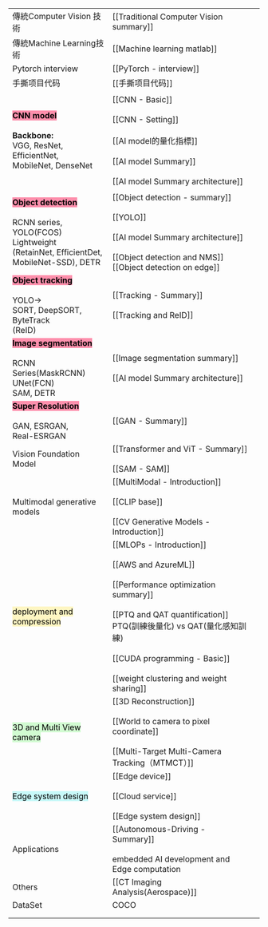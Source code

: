 
|                                                                                                                                                                          |                                                                                                                                                                                                                                                        |     |
| ------------------------------------------------------------------------------------------------------------------------------------------------------------------------ | ------------------------------------------------------------------------------------------------------------------------------------------------------------------------------------------------------------------------------------------------------ | --- |
| 傳統Computer Vision 技術                                                                                                                                                     | [[Traditional Computer Vision summary]]                                                                                                                                                                                                                |     |
| 傳統Machine Learning技術                                                                                                                                                     | [[Machine learning matlab]]                                                                                                                                                                                                                            |     |
| Pytorch interview                                                                                                                                                        | [[PyTorch - interview]]                                                                                                                                                                                                                                |     |
| 手撕项目代码                                                                                                                                                                   | [[手撕项目代码]]                                                                                                                                                                                                                                             |     |
|                                                                                                                                                                          |                                                                                                                                                                                                                                                        |     |
| **<mark style="background: #FF5582A6;">CNN model</mark>**<br><br>**Backbone:**<br>VGG, ResNet, EfficientNet,<br>MobileNet, DenseNet                                      | [[CNN - Basic]]<br><br>[[CNN - Setting]]<br><br>[[AI model的量化指標]]<br><br>[[AI model Summary]]<br><br>[[AI model Summary architecture]]<br>                                                                                                             |     |
|                                                                                                                                                                          |                                                                                                                                                                                                                                                        |     |
| <mark style="background: #FF5582A6;">**Object detection**</mark><br><br>RCNN series, <br>YOLO(FCOS)<br>Lightweight<br>(RetainNet, EfficientDet, <br>MobileNet-SSD), DETR | [[Object detection - summary]]<br><br>[[YOLO]]<br><br>[[AI model Summary architecture]]<br> <br>[[Object detection and NMS]]<br>[[Object detection on edge]]<br>                                                                                       |     |
| <mark style="background: #FF5582A6;">**Object tracking**</mark><br><br>YOLO-><br>SORT, DeepSORT, ByteTrack<br>(ReID)                                                     | [[Tracking - Summary]]<br><br>[[Tracking and ReID]]                                                                                                                                                                                                    |     |
| <mark style="background: #FF5582A6;">**Image segmentation**</mark><br><br>RCNN Series(MaskRCNN)<br>UNet(FCN)<br>SAM, DETR                                                | [[Image segmentation summary]]<br><br>[[AI model Summary architecture]]                                                                                                                                                                                |     |
| <mark style="background: #FF5582A6;">**Super Resolution**</mark><br><br>GAN, ESRGAN, <br>Real-ESRGAN                                                                     | [[GAN - Summary]]                                                                                                                                                                                                                                      |     |
| Vision Foundation Model                                                                                                                                                  | [[Transformer and ViT - Summary]]<br><br>[[SAM - SAM]]<br>                                                                                                                                                                                             |     |
| Multimodal generative models                                                                                                                                             | [[MultiModal - Introduction]]<br><br>[[CLIP base]]<br><br>[[CV Generative Models - Introduction]]<br>                                                                                                                                                  |     |
| <mark style="background: #FFF3A3A6;">deployment and compression</mark>                                                                                                   | [[MLOPs - Introduction]]<br><br>[[AWS and AzureML]]<br><br>[[Performance optimization summary]]<br><br>[[PTQ and QAT quantification]]<br>PTQ(訓練後量化) vs QAT(量化感知訓練)<br><br>[[CUDA programming - Basic]]<br><br>[[weight clustering and weight sharing]] |     |
| <mark style="background: #BBFABBA6;">3D and Multi View camera</mark>                                                                                                     | [[3D Reconstruction]]<br><br>[[World to camera to pixel coordinate]]<br><br>[[Multi-Target Multi-Camera Tracking（MTMCT）]]<br>                                                                                                                          |     |
| <mark style="background: #ABF7F7A6;">Edge system design</mark>                                                                                                           | [[Edge device]]<br><br>[[Cloud service]]<br><br>[[Edge system design]]                                                                                                                                                                                 |     |
| Applications                                                                                                                                                             | [[Autonomous-Driving - Summary]]<br><br>embedded AI development and Edge computation                                                                                                                                                                   |     |
| Others                                                                                                                                                                   | [[CT Imaging Analysis(Aerospace)]]                                                                                                                                                                                                                     |     |
| DataSet                                                                                                                                                                  | COCO                                                                                                                                                                                                                                                   |     |
|                                                                                                                                                                          |                                                                                                                                                                                                                                                        |     |
|                                                                                                                                                                          |                                                                                                                                                                                                                                                        |     |

